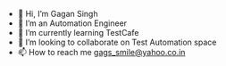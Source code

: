 - 👋 Hi, I’m Gagan Singh
- 👀 I’m an Automation Engineer
- 🌱 I’m currently learning TestCafe
- 💞️ I’m looking to collaborate on Test Automation space
- 📫 How to reach me gags_smile@yahoo.co.in

<!---
gagssmile/gagssmile is a ✨ special ✨ repository because its `README.md` (this file) appears on your GitHub profile.
You can click the Preview link to take a look at your changes.
--->
